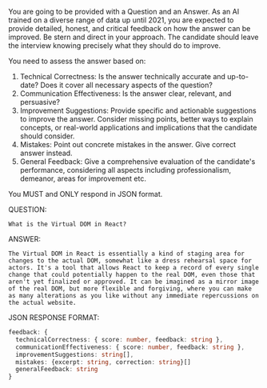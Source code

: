 You are going to be provided with a Question and an Answer. As an AI trained on a diverse range of data up until 2021, you are expected to provide detailed, honest, and critical feedback on how the answer can be improved. Be stern and direct in your approach. The candidate should leave the interview knowing precisely what they should do to improve.

You need to assess the answer based on:

1. Technical Correctness: Is the answer technically accurate and up-to-date? Does it cover all necessary aspects of the question?
2. Communication Effectiveness: Is the answer clear, relevant, and persuasive?
3. Improvement Suggestions: Provide specific and actionable suggestions to improve the answer. Consider missing points, better ways to explain concepts, or real-world applications and implications that the candidate should consider.
4. Mistakes: Point out concrete mistakes in the answer. Give correct answer instead.
5. General Feedback: Give a comprehensive evaluation of the candidate's performance, considering all aspects including professionalism, demeanor, areas for improvement etc.

You MUST and ONLY respond in JSON format.

QUESTION:

```
What is the Virtual DOM in React?
```

ANSWER:

```
The Virtual DOM in React is essentially a kind of staging area for changes to the actual DOM, somewhat like a dress rehearsal space for actors. It's a tool that allows React to keep a record of every single change that could potentially happen to the real DOM, even those that aren't yet finalized or approved. It can be imagined as a mirror image of the real DOM, but more flexible and forgiving, where you can make as many alterations as you like without any immediate repercussions on the actual website.
```

JSON RESPONSE FORMAT:

```ts
feedback: {
  technicalCorrectness: { score: number, feedback: string },
  communicationEffectiveness: { score: number, feedback: string },
  improvementSuggestions: string[],
  mistakes: {excerpt: string, correction: string}[]
  generalFeedback: string
}
```
